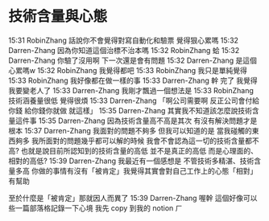 # 技術含量與心態

15:31 RobinZhang 話說你不會覺得對寫自動化和驗票 覺得狠心累嗎
15:32 Darren-Zhang 因為你知道這個治標不治本嗎
15:32 RobinZhang 蛤
15:32 Darren-Zhang 你驗了沒用啊 下一次還是會有問題
15:32 Darren-Zhang 是這個心累嗎w
15:32 RobinZhang 我覺得都吧
15:33 RobinZhang 我只是單純覺得
15:33 RobinZhang 我好像都在做一樣的事
15:33 Darren-Zhang 幹 完了 我覺得我要變老人了
15:33 Darren-Zhang 我剛才飄過一個想法是
15:33 RobinZhang 技術涵養量很低 覺得很煩
15:33 Darren-Zhang 「啊公司需要啊 反正公司會付給你錢 給你錢你就做 就這樣」
15:35 Darren-Zhang 其實我不知道該怎麼說技術含量這件事
15:35 Darren-Zhang 因為技術含量高不高是其次 有沒有解決問題才是根本
15:37 Darren-Zhang 我面對的問題不夠多 但我可以知道的是
當我碰觸的東西夠多 我所面對的問題幾乎都可以解的時候
我會不會認為這一切的技術含量都不高?
也就是說目前所認知到的技術含量的高低
並不是真正的高低 而是心理面的、相對的高低?
15:39 Darren-Zhang 我最近有一個感想是 不管技術多精湛、技術含量多高
你做的事情有沒有「被肯定」我覺得其實會對自己工作上的心態「相對」有幫助

至於什麼是「被肯定」那就因人而異了
15:39 Darren-Zhang 喔幹 這個好像可以些一篇部落格記錄一下心境 我先 copy 到我的 notion ㄏ
